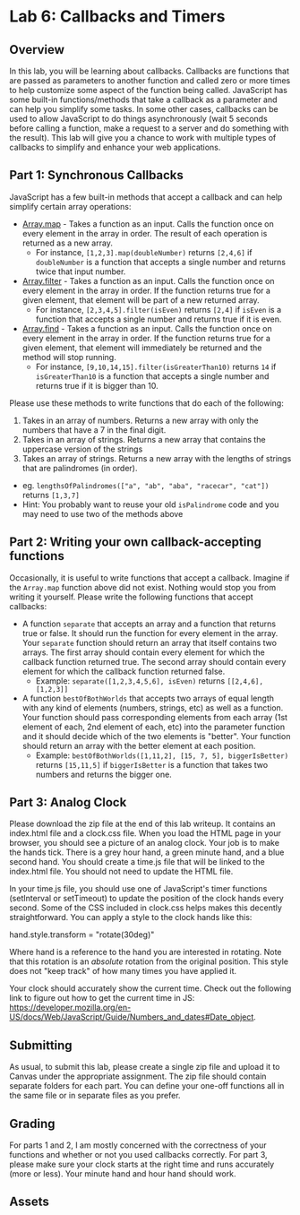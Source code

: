 # Lab 6: Callbacks and Timers

## Overview

In this lab, you will be learning about callbacks. Callbacks are functions that are passed as parameters to another function and called zero or more times to help customize some aspect of the function being called. JavaScript has some built-in functions/methods that take a callback as a parameter and can help you simplify some tasks. In some other cases, callbacks can be used to allow JavaScript to do things asynchronously (wait 5 seconds before calling a function, make a request to a server and do something with the result). This lab will give you a chance to work with multiple types of callbacks to simplify and enhance your web applications.

## Part 1: Synchronous Callbacks

JavaScript has a few built-in methods that accept a callback and can help simplify certain array operations:

- [Array.map](https://developer.mozilla.org/en-US/docs/Web/JavaScript/Reference/Global_Objects/Array/map) - Takes a function as an input. Calls the function once on every element in the array in order. The result of each operation is returned as a new array.
  - For instance, `[1,2,3].map(doubleNumber)` returns `[2,4,6]` if `doubleNumber` is a function that accepts a single number and returns twice that input number.
- [Array.filter](https://developer.mozilla.org/en-US/docs/Web/JavaScript/Reference/Global_Objects/Array/filter) - Takes a function as an input. Calls the function once on every element in the array in order. If the function returns true for a given element, that element will be part of a new returned array.
  - For instance, `[2,3,4,5].filter(isEven)` returns `[2,4]` if `isEven` is a function that accepts a single number and returns true if it is even.
- [Array.find](https://developer.mozilla.org/en-US/docs/Web/JavaScript/Reference/Global_Objects/Array/find) - Takes a function as an input. Calls the function once on every element in the array in order. If the function returns true for a given element, that element will immediately be returned and the method will stop running.
  - For instance, `[9,10,14,15].filter(isGreaterThan10)` returns `14` if `isGreaterThan10` is a function that accepts a single number and returns true if it is bigger than 10.

Please use these methods to write functions that do each of the following:

1. Takes in an array of numbers. Returns a new array with only the numbers that have a 7 in the final digit.
1. Takes in an array of strings. Returns a new array that contains the uppercase version of the strings
1. Takes an array of strings. Returns a new array with the lengths of strings that are palindromes (in order).
  - eg. `lengthsOfPalindromes(["a", "ab", "aba", "racecar", "cat"])` returns `[1,3,7]`
  - Hint: You probably want to reuse your old `isPalindrome` code and you may need to use two of the methods above

## Part 2: Writing your own callback-accepting functions

Occasionally, it is useful to write functions that accept a callback. Imagine if the `Array.map` function above did not exist. Nothing would stop you from writing it yourself. Please write the following functions that accept callbacks:

- A function `separate` that accepts an array and a function that returns true or false. It should run the function for every element in the array. Your `separate` function should return an array that itself contains two arrays. The first array should contain every element for which the callback function returned true. The second array should contain every element for which the callback function returned false.
  - Example: `separate([1,2,3,4,5,6], isEven)` returns `[[2,4,6], [1,2,3]]`
- A function `bestOfBothWorlds` that accepts two arrays of equal length with any kind of elements (numbers, strings, etc) as well as a function. Your function should pass corresponding elements from each array (1st element of each, 2nd element of each, etc) into the parameter function and it should decide which of the two elements is "better". Your function should return an array with the better element at each position.
  - Example: `bestOfBothWorlds([1,11,2], [15, 7, 5], biggerIsBetter)` returns `[15,11,5]` if `biggerIsBetter` is a function that takes two numbers and returns the bigger one.

## Part 3: Analog Clock

Please download the zip file at the end of this lab writeup. It contains an index.html file and a clock.css file.  When you load the HTML page in your browser, you should see a picture of an analog clock. Your job is to make the hands tick. There is a grey hour hand, a green minute hand, and a blue second hand. You should create a time.js file that will be linked to the index.html file. You should not need to update the HTML file.

In your time.js file, you should use one of JavaScript's timer functions (setInterval or setTimeout) to update the position of the clock hands every second. Some of the CSS included in clock.css helps makes this decently straightforward. You can apply a style to the clock hands like this:

hand.style.transform = "rotate(30deg)"

Where hand is a reference to the hand you are interested in rotating. Note that this rotation is an *absolute* rotation from the original position. This style does not "keep track" of how many times you have applied it.

Your clock should accurately show the current time. Check out the following link to figure out how to get the current time in JS: <https://developer.mozilla.org/en-US/docs/Web/JavaScript/Guide/Numbers_and_dates#Date_object>.

## Submitting

As usual, to submit this lab, please create a single zip file and upload it to Canvas under the appropriate assignment. The zip file should contain separate folders for each part. You can define your one-off functions all in the same file or in separate files as you prefer.

## Grading

For parts 1 and 2, I am mostly concerned with the correctness of your functions and whether or not you used callbacks correctly. For part 3, please make sure your clock starts at the right time and runs accurately (more or less). Your minute hand and hour hand should work.

## Assets